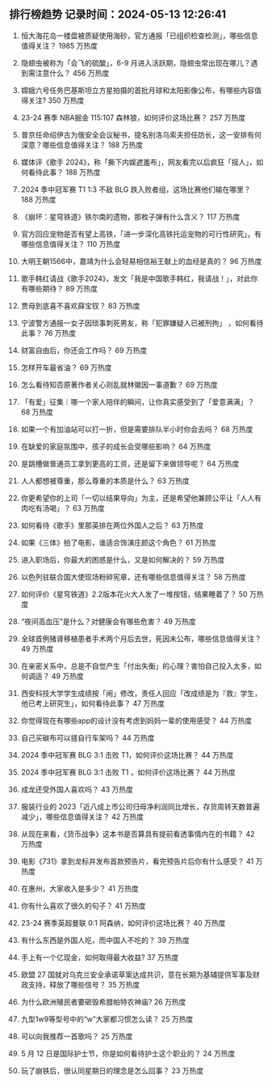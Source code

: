 
## 排行榜趋势 记录时间：2024-05-13 12:26:41
  
  1. 恒大海花岛一楼盘被质疑使用海砂，官方通报「已组织检查检测」，哪些信息值得关注？ 1985 万热度
    
  2. 隐翅虫被称为「会飞的硫酸」，6-9 月进入活跃期，隐翅虫常出现在哪儿？遇到需注意什么？ 456 万热度
    
  3. 嫦娥六号任务巴基斯坦立方星拍摄的首批月球和太阳影像公布，有哪些内容值得关注? 350 万热度
    
  4. 23-24 赛季 NBA掘金 115:107 森林狼，如何评价这场比赛？ 257 万热度
    
  5. 普京任命绍伊古为俄安全会议秘书，提名别洛乌索夫担任防长，这一安排有何深意？哪些信息值得关注？ 188 万热度
    
  6. 媒体评《歌手 2024》，称「撕下内娱遮羞布」，网友看完以后疯狂「摇人」，如何看待此事？ 188 万热度
    
  7. 2024 季中冠军赛 T1 1:3 不敌 BLG 跌入败者组，这场比赛他们输在哪里？ 188 万热度
    
  8. 《崩坏：星穹铁道》铁尔南的遗物，那枚子弹有什么含义？ 117 万热度
    
  9. 官方回应宠物是否有望上高铁，「进一步深化高铁托运宠物的可行性研究」，有哪些信息值得关注？ 110 万热度
    
  10. 大明王朝1566中，嘉靖为什么会轻易相信裕王献上的血经是真的？ 96 万热度
    
  11. 歌手韩红请战《歌手2024》，发文「我是中国歌手韩红，我请战！」，对此你有哪些期待？ 89 万热度
    
  12. 贾母到底喜不喜欢薛宝钗？ 83 万热度
    
  13. 宁波警方通报一女子因琐事刺死男友，称「犯罪嫌疑人已被刑拘」 ，如何看待此事？ 76 万热度
    
  14. 财富自由后，你还会工作吗？ 69 万热度
    
  15. 怎样开车最省油？ 69 万热度
    
  16. 怎么看待知否原著作者关心则乱就林徽因一事道歉？ 69 万热度
    
  17. 「有爱」征集｜哪一个家人陪伴的瞬间，让你真实感受到了「爱意满满」？ 68 万热度
    
  18. 如果一个有加油站可以打一折，但是需要排队半小时你会去吗？ 68 万热度
    
  19. 在缺爱的家庭氛围中，孩子的成长会受哪些影响？ 64 万热度
    
  20. 是跳槽做普通员工拿到更高的工资，还是留下来做领导呢？ 64 万热度
    
  21. 人人都想被尊重，那么尊重的本质是什么？ 63 万热度
    
  22. 你更希望你的上司「一切以结果导向」为主，还是希望他兼顾公平让「人人有肉吃有汤喝」？ 63 万热度
    
  23. 如何看待《歌手》里那英排在两位外国人之后？ 63 万热度
    
  24. 如果《三体》拍了电影，谁适合饰演庄颜这个角色？ 61 万热度
    
  25. 进入职场后，你最大的困惑是什么，又是如何解决的？ 59 万热度
    
  26. 以色列驻联合国大使现场粉碎宪章，还有哪些信息值得关注？ 58 万热度
    
  27. 如何评价《星穹铁道》2.2版本花火大人发了一堆按钮，结果睡着了？ 50 万热度
    
  28. “夜间高血压”是什么？对健康会有哪些危害？ 49 万热度
    
  29. 全球首例猪肾移植患者手术两个月后去世，死因未公布，哪些信息值得关注？ 49 万热度
    
  30. 在亲密关系中，总是不自觉产生「付出失衡」的心理？害怕自己投入太多，如何调适？ 49 万热度
    
  31. 西安科技大学学生成绩按「闹」修改，责任人回应「改成绩是为『救』学生，他已考上研究生」，如何看待此事？ 47 万热度
    
  32. 你觉得现在有哪些app的设计没有考虑到妈妈一辈的使用感受？ 44 万热度
    
  33. 自己买碳布可以搓自行车架吗？ 44 万热度
    
  34. 2024 季中冠军赛 BLG 3:1 击败 T1，如何评价这场比赛？ 44 万热度
    
  35. 2024 季中冠军赛 BLG 3:1 击败 T1 ，如何评价这场比赛？ 44 万热度
    
  36. 成龙还受外国人喜欢吗？ 43 万热度
    
  37. 服装行业的 2023「近八成上市公司归母净利润同比增长，存货周转天数普遍减少」，哪些信息值得关注？ 42 万热度
    
  38. 从现在来看，《货币战争》这本书是否算具有提前看透事情内在的书籍？ 42 万热度
    
  39. 电影《731》拿到龙标并发布首款预告片，看完预告片后你有什么感受？ 41 万热度
    
  40. 在惠州，大家收入是多少？ 41 万热度
    
  41. 你有什么喜欢了很久的句子？ 41 万热度
    
  42. 23-24 赛季英超曼联 0:1 阿森纳，如何评价这场比赛？ 40 万热度
    
  43. 有什么东西是外国人吃，而中国人不吃的？ 39 万热度
    
  44. 手上有一个亿现金，如何取得最大收益? 37 万热度
    
  45. 欧盟 27 国就对乌克兰安全承诺草案达成共识，意在长期为基辅提供军事及财政支持，释放了哪些信号？ 35 万热度
    
  46. 为什么欧洲殖民者要砸毁希腊帕特农神庙? 26 万热度
    
  47. 九型1w9等型号中的“w”大家都习惯怎么读？ 25 万热度
    
  48. 可以向我推荐一首歌吗？ 25 万热度
    
  49. 5 月 12 日是国际护士节，你是如何看待护士这个职业的？ 24 万热度
    
  50. 玩了崩铁后，很认同星期日的理念是怎么回事？ 23 万热度
    